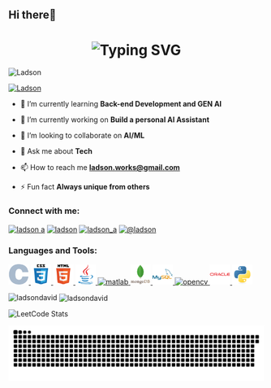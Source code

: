 ## Hi there👋



<div align="center">
    <h1>
        <img src="https://readme-typing-svg.herokuapp.com?font=Jetbrains+mono&size=40&duration=3000&color=33FF33&center=true&vCenter=true&width=435&lines=I'm+Ladson;This+is..;..my+Github..;" alt="Typing SVG"/>
    </h1>
</div>

<p align="left"> <img src="https://komarev.com/ghpvc/?username=LadsonDavid&label=Profile%20views&color=0e75b6&style=flat" alt="Ladson" /> </p>

<p align="left"> <a href="https://github.com/ryo-ma/github-profile-trophy"><img src="https://github-profile-trophy.vercel.app/?username=LadsonDavid" alt="Ladson" /></a> </p>


- 🌱 I’m currently learning **Back-end Development and GEN AI**
 
- 🔭 I’m currently working on **Build a personal AI Assistant**

- 👯 I’m looking to collaborate on **AI/ML**

- 💬 Ask me about **Tech**

- 📫 How to reach me **ladson.works@gmail.com**

- ⚡ Fun fact **Always unique from others**

<h3 align="left">Connect with me:</h3>
<p align="left">
<a href="https://linkedin.com/in/ladson a" target="blank"><img align="center" src="https://raw.githubusercontent.com/rahuldkjain/github-profile-readme-generator/master/src/images/icons/Social/linked-in-alt.svg" alt="ladson a" height="30" width="40" /></a>
<a href="https://www.hackerrank.com/ladson" target="blank"><img align="center" src="https://raw.githubusercontent.com/rahuldkjain/github-profile-readme-generator/master/src/images/icons/Social/hackerrank.svg" alt="ladson" height="30" width="40" /></a>
<a href="https://www.leetcode.com/ladson_a" target="blank"><img align="center" src="https://raw.githubusercontent.com/rahuldkjain/github-profile-readme-generator/master/src/images/icons/Social/leet-code.svg" alt="ladson_a" height="30" width="40" /></a>
<a href="https://www.hackerearth.com/@ladson" target="blank"><img align="center" src="https://raw.githubusercontent.com/rahuldkjain/github-profile-readme-generator/master/src/images/icons/Social/hackerearth.svg" alt="@ladson" height="30" width="40" /></a>
</p>

<h3 align="left">Languages and Tools:</h3>
<p align="left"> <a href="https://www.cprogramming.com/" target="_blank" rel="noreferrer"> <img src="https://raw.githubusercontent.com/devicons/devicon/master/icons/c/c-original.svg" alt="c" width="40" height="40"/> </a> <a href="https://www.w3schools.com/css/" target="_blank" rel="noreferrer"> <img src="https://raw.githubusercontent.com/devicons/devicon/master/icons/css3/css3-original-wordmark.svg" alt="css3" width="40" height="40"/> </a> <a href="https://www.w3.org/html/" target="_blank" rel="noreferrer"> <img src="https://raw.githubusercontent.com/devicons/devicon/master/icons/html5/html5-original-wordmark.svg" alt="html5" width="40" height="40"/> </a> <a href="https://www.java.com" target="_blank" rel="noreferrer"> <img src="https://raw.githubusercontent.com/devicons/devicon/master/icons/java/java-original.svg" alt="java" width="40" height="40"/> </a> <a href="https://www.mathworks.com/" target="_blank" rel="noreferrer"> <img src="https://upload.wikimedia.org/wikipedia/commons/2/21/Matlab_Logo.png" alt="matlab" width="40" height="40"/> </a> <a href="https://www.mongodb.com/" target="_blank" rel="noreferrer"> <img src="https://raw.githubusercontent.com/devicons/devicon/master/icons/mongodb/mongodb-original-wordmark.svg" alt="mongodb" width="40" height="40"/> </a> <a href="https://www.mysql.com/" target="_blank" rel="noreferrer"> <img src="https://raw.githubusercontent.com/devicons/devicon/master/icons/mysql/mysql-original-wordmark.svg" alt="mysql" width="40" height="40"/> </a> <a href="https://opencv.org/" target="_blank" rel="noreferrer"> <img src="https://www.vectorlogo.zone/logos/opencv/opencv-icon.svg" alt="opencv" width="40" height="40"/> </a> <a href="https://www.oracle.com/" target="_blank" rel="noreferrer"> <img src="https://raw.githubusercontent.com/devicons/devicon/master/icons/oracle/oracle-original.svg" alt="oracle" width="40" height="40"/> </a> <a href="https://www.python.org" target="_blank" rel="noreferrer"> <img src="https://raw.githubusercontent.com/devicons/devicon/master/icons/python/python-original.svg" alt="python" width="40" height="40"/> </a> </p>

<p><img align="left" src="https://github-readme-stats.vercel.app/api/top-langs?username=ladsondavid&show_icons=true&locale=en&layout=compact" alt="ladsondavid" /></p>

<p>&nbsp;<img align="center" src="https://github-readme-stats.vercel.app/api?username=ladsondavid&show_icons=true&locale=en" alt="ladsondavid" /></p>

<img src="https://leetcard.jacoblin.cool/Ladson?theme=light&font=Karma&ext=heatmap" alt="LeetCode Stats">


![snake gif](https://github.com/LadsonDavid/LadsonDavid/blob/output/github-snake-dark.svg)
